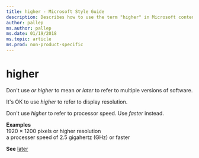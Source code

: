 ```yaml
---
title: higher - Microsoft Style Guide
description: Describes how to use the term "higher" in Microsoft content.
author: pallep
ms.author: pallep
ms.date: 01/19/2018
ms.topic: article
ms.prod: non-product-specific
---
```


# higher

Don't use *or higher* to mean *or later* to refer to multiple versions of software.

It's OK to use *higher* to refer to display resolution. 

Don't use *higher* to refer to processor speed. Use *faster* instead.

**Examples**  
1920 × 1200 pixels or higher resolution  
a processer speed of 2.5 gigahertz (GHz) or faster

**See** [later](~/a-z-word-list-term-collections/l/later.md)

